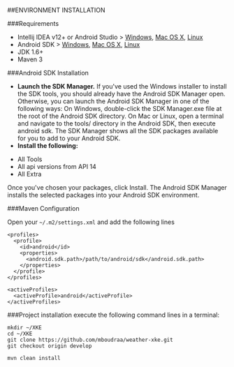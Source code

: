 ##ENVIRONMENT INSTALLATION


###Requirements
* Intellij IDEA v12+ or Android Studio > 
[Windows](http://dl.google.com/android/studio/android-studio-bundle-130.687321-windows.exe), 
[Mac OS X](http://dl.google.com/android/studio/android-studio-bundle-130.687321-mac.dmg), 
[Linux](http://dl.google.com/android/studio/android-studio-bundle-130.687321-linux.tgz")
* Android SDK >
[Windows](http://dl.google.com/android/android-sdk_r22.0.1-windows.zip), 
[Mac OS X](http://dl.google.com/android/android-sdk_r22.0.1-macosx.zip), 
[Linux](http://android-sdk_r22.0.1-linux.tgz")
* JDK 1.6+
* Maven 3


###Android SDK Installation
* **Launch the SDK Manager.**
If you've used the Windows installer to install the SDK tools, you should already have the Android SDK Manager open. Otherwise, you can launch the Android SDK Manager in one of the following ways:
On Windows, double-click the SDK Manager.exe file at the root of the Android SDK directory.
On Mac or Linux, open a terminal and navigate to the tools/ directory in the Android SDK, then execute android sdk.
The SDK Manager shows all the SDK packages available for you to add to your Android SDK. 
* **Install the following:**
 - All Tools
 - All api versions from API 14
 - All Extra

Once you've chosen your packages, click Install. The Android SDK Manager installs the selected packages into your Android SDK environment.


###Maven Configuration

Open your `~/.m2/settings.xml` and add the following lines
```
<profiles>
  <profile>
    <id>android</id>
    <properties>
      <android.sdk.path>/path/to/android/sdk</android.sdk.path>
    </properties>
  </profile>
</profiles>

<activeProfiles>
  <activeProfile>android</activeProfile>
</activeProfiles>
```

###Project installation
execute the following command lines in a terminal:
```
mkdir ~/XKE
cd ~/XKE
git clone https://github.com/mboudraa/weather-xke.git
git checkout origin develop

mvn clean install
```
